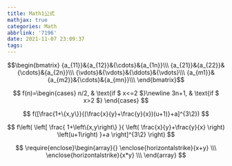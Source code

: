 ```yaml
---
title: Math1公式
mathjax: true
categories: Math
abbrlink: '7196'
date: 2021-11-07 23:09:37
tags:
---
```

$$\begin{bmatrix}
{a_{11}}&{a_{12}}&{\cdots}&{a_{1n}}\\\
{a_{21}}&{a_{22}}&{\cdots}&{a_{2n}}\\\
{\vdots}&{\vdots}&{\ddots}&{\vdots}\\\
{a_{m1}}&{a_{m2}}&{\cdots}&{a_{mn}}\\\
\end{bmatrix}$$


$$ 
f(n)=\begin{cases}
n/2, & \text{if  $ x<=2 $}\newline
3n+1, & \text{if $ x>2 $}
\end{cases}
$$


$$
f([\frac{1+\{x,y\}}{(\frac{x}{y}+\frac{y}{x})(u+1)}+a]^{3\2})
$$


$$
f\left(
    \left[
        \frac{
            1+\left\{x,y\right\}
        }{
        \left(
            \frac{x}{y}+\frac{y}{x}
        \right)
        \left(u+1\right)
        }+a
    \right]^{3\2}
\right)
$$


$$
\require{enclose}\begin{array}{}
\enclose{horizontalstrike}{x+y} \\\
\enclose{horizontalstrike}{x*y} \\\
\end{array}
$$
